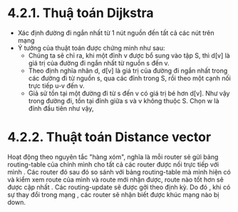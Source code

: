 # 4.2.1. Thuậ toán Dijkstra
- Xác định đường đi ngắn nhất từ 1 nút nguồn đến tất cả các nút trên mạng
- Ý tưởng của thuật toán được chứng minh như sau:
  - Chúng ta sẽ chỉ ra, khi một đỉnh v được bổ sung vào tập S, thì d[v] là giá trị của đường đi ngắn nhất từ nguồn s đến v.
  - Theo định nghĩa nhãn d, d[v] là giá trị của đường đi ngắn nhất trong các đường đi từ nguồn s, qua các đỉnh trong S, rồi theo một cạnh nối trực tiếp u-v đến v.
  - Giả sử tồn tại một đường đi từ s đến v có giá trị bé hơn d[v]. Như vậy trong đường đi, tồn tại đỉnh giữa s và v không thuộc S. Chọn w là đỉnh đầu tiên như vậy,

# 4.2.2. Thuật toán Distance vector
Hoạt động theo nguyên tắc "hàng xóm", nghĩa là mỗi router sẻ gửi bảng routing-table của chính mình cho tất cả các router được nối trực tiếp với mình . Các router đó sau đó so sánh với bảng routing-table mà mình hiện có và kiểm xem route của mình và route mới nhận được, route nào tốt hơn sẽ được cập nhất . Các routing-update sẽ được gởi theo định kỳ. Do đó , khi có sự thay đổi trong mạng , các router sẽ nhận biết được khúc mạng nào bị down.
